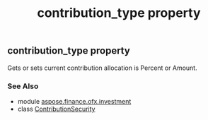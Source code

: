 ﻿---
title: contribution_type property
second_title: Aspose.Finance for Python via .NET API References
description: 
type: docs
weight: 50
url: /python-net/aspose.finance.ofx.investment/contributionsecurity/contribution_type/
is_root: false
---

## contribution_type property


Gets or sets current contribution allocation is Percent or Amount.

### See Also
* module [aspose.finance.ofx.investment](../../)
* class [ContributionSecurity](/finance/python-net/aspose.finance.ofx.investment/contributionsecurity)
